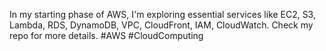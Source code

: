 In my starting phase of AWS, I'm exploring essential services like EC2, S3, Lambda, RDS, DynamoDB, VPC, CloudFront, IAM, CloudWatch. Check my repo for more details. #AWS #CloudComputing




